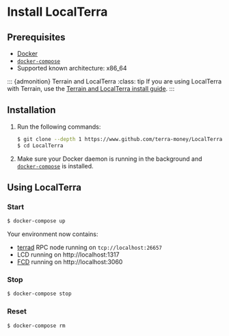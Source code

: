 # Install LocalTerra

## Prerequisites

- [Docker](https://www.docker.com/)
- [`docker-compose`](https://github.com/docker/compose)
- Supported known architecture: x86_64

::: {admonition} Terrain and LocalTerra
:class: tip
If you are using LocalTerra with Terrain, use the [Terrain and LocalTerra install guide](../terrain/using-terrain-localterra.mdx).
:::

## Installation

1. Run the following commands:

   ```sh
   $ git clone --depth 1 https://www.github.com/terra-money/LocalTerra
   $ cd LocalTerra
   ```

2. Make sure your Docker daemon is running in the background and [`docker-compose`](https://github.com/docker/compose) is installed.

## Using LocalTerra

### Start

```sh
$ docker-compose up
```

Your environment now contains:

- [terrad](http://github.com/terra-money/core) RPC node running on `tcp://localhost:26657`
- LCD running on http://localhost:1317
- [FCD](http://www.github.com/terra-money/fcd) running on http://localhost:3060

### Stop

```sh
$ docker-compose stop
```

### Reset

```sh
$ docker-compose rm
```
